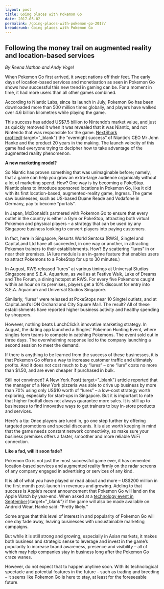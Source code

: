 ```yaml
---
layout: post
title: Going places with Pokemon Go
date: 2017-05-02
permalink: /going-places-with-pokemon-go-2017/
breadcrumb: Going places with Pokemon Go
---
```


## Following the money trail on augmented reality and location-based services<br>

*By Reena Nathan and Andy Vogel*

When Pokemon Go first arrived, it swept nations off their feet. The early days of location-based services and monetisation as seen in Pokemon Go shows how successful this new trend in gaming can be. For a moment in time, it had more users than all other games combined.

According to Niantic Labs, since its launch in July, Pokemon Go has been downloaded more than 500 million times globally, and players have walked over 4.6 billion kilometres while playing the game.

This success has added US$7.5 billion to Nintendo’s market value, and just as quickly removed it when it was revealed that it was Niantic, and not Nintendo that was responsible for the game. [NextShark profiled](http://nextshark.com/john-hanke-niantic-pokemon-go-roger-hamilton/){:target="_blank"} the “overnight success” of Niantic’s CEO Mr John Hanke and the product 20 years in the making. The launch velocity of this game had everyone trying to decipher how to take advantage of the augmented reality phenomenon.

**A new marketing model?**

So Niantic has proven something that was unimaginable before; namely, that a game can help you grow an extra-large audience organically without a lot of marketing spend. How? One way is by becoming a PokeStop. Niantic plans to introduce sponsored locations in Pokemon Go, like it did with its first location-based, augmented-reality game, Ingress. The game saw businesses, such as US-based Duane Reade and Vodafone in Germany, pay to become “portals”.

In Japan, McDonald’s partnered with Pokemon Go to ensure that every outlet in the country is either a Gym or PokeStop, attracting both virtual Pokemon and physical players – a strategy that can be used by any Singapore business looking to convert players into paying customers.

In fact, here in Singapore, Resorts World Sentosa (RWS), Singtel and CapitaLand Ltd have all succeeded, in one way or another, in attracting Pokemon trainers to their establishments. How? By scattering “lures” in or near their premises. (A lure module is an in-game feature that enables users to attract Pokemons to a PokeStop for up to 30 minutes.)

In August, RWS released “lures” at various timings at Universal Studios Singapore and S.E.A. Aquarium, as well as at Festive Walk, Lake of Dreams and The Forum, a dining hotspot at RWS. For every five Pokemons caught within an hour on its premises, players get a 10% discount for entry into S.E.A. Aquarium and Universal Studios Singapore.

Similarly, “lures” were released at PokeStops near 10 Singtel outlets, and at CapitaLand’s ION Orchard and City Square Mall. The result? All of these establishments have reported higher business activity and healthy spending by shoppers.

However, nothing beats LunchClick’s innovative marketing strategy. In August, the dating app launched a Singles’ Pokemon Hunting Event, where singles form teams to compete in catching Pokemons. The event sold out in three days. The overwhelming response led to the company launching a second session to meet the demand.

If there is anything to be learned from the success of these businesses, it is that Pokemon Go offers a way to increase customer traffic and ultimately profits. And it does not cost much to buy “lures” – one “lure” costs no more than $1.50, and are even cheaper if purchased in bulk.

Still not convinced? A [New York Post](http://nypost.com/2016/07/12/pokemania-runs-wild-through-city-causing-crime-accidents/?utm_campaign=SocialFlow&utm_source=NYPFacebook&utm_medium=SocialFlow&sr_share=facebook){:target="_blank"} article reported that the manager of a New York pizzeria was able to drive up business by more than 70% using only US$10 worth of “lures” – a low-cost strategy worth exploring, especially for start-ups in Singapore. But it is important to note that higher footfall does not always guarantee more sales. It is still up to businesses to find innovative ways to get trainers to buy in-store products and services.

Here's a tip: Once players are lured in, go one step further by offering targeted promotions and special discounts. It is also worth keeping in mind that the game needs constant network connectivity, so make sure your business premises offers a faster, smoother and more reliable WiFi connection.

**Like a fad, will it soon fade?**

Pokemon Go is not just the most successful game ever, it has cemented location-based services and augmented reality firmly on the radar screens of any company engaged in advertising or services of any kind.

It is all of what you have played or read about and more – US$200 million in the first month post-launch in revenues and growing. Adding to that success is Apple’s recent announcement that Pokemon Go will land on the Apple Watch by year-end. When asked at a [technology event in September](https://www.cnet.com/news/pokemon-go-for-android-wear-watches-is-pretty-likely/){:target="_blank"} if the game will also be made available on Android Wear, Hanke said: “Pretty likely.”

Some argue that this level of interest in and popularity of Pokemon Go will one day fade away, leaving businesses with unsustainable marketing campaigns.

But while it is still strong and growing, especially in Asian markets, it makes both business and strategic sense to leverage and invest in the game’s popularity to increase brand awareness, presence and visibility – all of which may help companies stay in business long after the Pokemon Go craze wanes.

 

However, do not expect that to happen anytime soon. With its technological spectacle and potential features in the future – such as trading and breeding – it seems like Pokemon Go is here to stay, at least for the foreseeable future.

